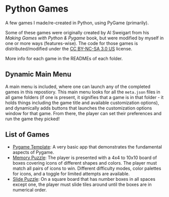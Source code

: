 # Python Games

A few games I made/re-created in Python, using PyGame (primarily).

Some of these games were originally created by Al Sweigart from his _Making Games with Python & Pygame_ book, but were modified by myself in one or more ways (features-wise). The code for those games is distributed/modified under the [CC BY-NC-SA 3.0 US](https://creativecommons.org/licenses/by-nc-sa/3.0/us/) license.

More info for each game in the READMEs of each folder.

## Dynamic Main Menu

A main menu is included, where one can launch any of the completed games in this repostiory. This main menu looks for all the `meta.json` files in all game folders (if one is present, it signifies that a game is in that folder - it holds things including the game title and available customization options), and dynamically adds buttons that launches the customization options window for that game. From there, the player can set their preferences and run the game they picked!

## List of Games

- [Pygame Template](https://github.com/sbrugel/python-games/tree/master/template): A very basic app that demonstrates the fundamental aspects of Pygame.
- [Memory Puzzle](https://github.com/sbrugel/python-games/tree/master/memory-puzzle): The player is presented with a 4x4 to 10x10 board of boxes covering icons of different shapes and colors. The player must match all pairs of icons to win. Different difficulty modes, color palettes for icons, and a toggle for limited attempts are available.
- [Slide Puzzle](https://github.com/sbrugel/python-games/tree/master/slide-puzzle): On a square board that has number boxes in all spaces except one, the player must slide tiles around until the boxes are in numerical order.